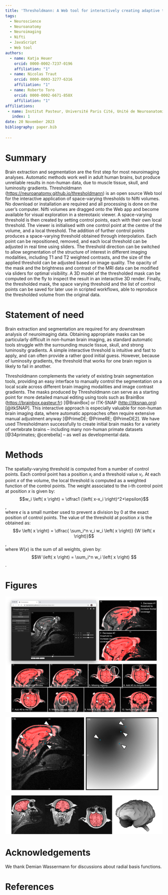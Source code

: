```yaml
---
title: 'Thresholdmann: A Web tool for interactively creating adaptive thresholds to segment MRI data.'  
tags:
  - Neuroscience
  - Neuroanatomy
  - Neuroimaging
  - Nifti
  - JavaScript
  - Web tool  
authors:
  - name: Katja Heuer   
    orcid: 0000-0002-7237-0196  
    affiliation: "1"
  - name: Nicolas Traut   
    orcid: 0000-0003-3277-6316  
    affiliation: "1"
  - name: Roberto Toro  
    orcid: 0000-0002-6671-858X  
    affiliation: "1"  
affiliations:
 - name: Institut Pasteur, Université Paris Cité, Unité de Neuroanatomie Appliquée et Théorique, F-75015 Paris, France  
   index: 1
date: 20 November 2023  
bibliography: paper.bib  

---
```


# Summary
Brain extraction and segmentation are the first step for most neuroimaging analyses. Automatic methods work well in adult human brains, but produce unreliable results in non-human data, due to muscle tissue, skull, and luminosity gradients. Thresholdmann (https://neuroanatomy.github.io/thresholdmann) is an open source Web tool for the interactive application of space-varying thresholds to Nifti volumes. No download or installation are required and all processing is done on the user’s computer. Nifti volumes are dragged onto the Web app and become available for visual exploration in a stereotaxic viewer. A space-varying threshold is then created by setting control points, each with their own local threshold. The viewer is initialised with one control point at the centre of the volume, and a local threshold. The addition of further control points produces a space-varying threshold obtained through interpolation. Each point can be repositioned, removed, and each local threshold can be adjusted in real time using sliders. The threshold direction can be switched to allow segmentation of the structure of interest in different imaging modalities, including T1 and T2 weighted contrasts, and the size of the applied threshold can be adjusted based on image quality. The opacity of the mask and the brightness and contrast of the MRI data can be modified via sliders for optimal visibility. A 3D model of the thresholded mask can be computed on the fly to inspect the result in an interactive 3D render. Finally, the thresholded mask, the space varying threshold and the list of control points can be saved for later use in scripted workflows, able to reproduce the thresholded volume from the original data.

# Statement of need 
Brain extraction and segmentation are required for any downstream analysis of neuroimaging data. Obtaining appropriate masks can be particularly difficult in non-human brain imaging, as standard automatic tools struggle with the surrounding muscle tissue, skull, and strong luminosity gradients. A simple interactive threshold is intuitive and fast to apply, and can often provide a rather good initial guess. However, because of luminosity gradients, the threshold that works for one brain region is likely to fail in another.  

Thresholdmann complements the variety of existing brain segmentation tools, providing an easy interface to manually control the segmentation on a local scale across different brain imaging modalities and image contrast gradients. The masks produced by Thresholdmann can serve as a starting point for more detailed manual editing using tools such as BrainBox (https://brainbox.pasteur.fr) [@BrainBox] or ITK-SNAP (http://itksnap.org) [@itkSNAP]. This interactive approach is especially valuable for non-human brain imaging data, where automatic approaches often require extensive manual adjustment anyway [@PrimeDE; @PrimeRE; @PrimeDE2]. We have used Thresholdmann successfully to create initial brain masks for a variety of vertebrate brains – including many non-human primate datasets [@34primates; @cerebella] – as well as developmental data.

# Methods
The spatially-varying threshold is computed from a number of control points. Each control point has a position $`x_i`$ and a threshold value $`v_i`$. At each point $`x`$ of the volume, the local threshold is computed as a weighted function of the control points. The weight associated to the i-th control point at position $`x`$ is given by:  
$$w_i \left( x \right) = \dfrac1 {\left( x-x_i \right)^2+\epsilon}$$,  
where $`\epsilon`$ is a small number used to prevent a division by 0 at the exact position of control points. The value of the threshold at position $`x`$ is the obtained as:  
$$v \left( x \right) = \dfrac{ \sum_i^n v_i w_i \left( x \right)} {W \left( x \right)}$$,  
where $`W(x)`$ is the sum of all weights, given by:  
$$W \left( x \right) = \sum_i^n w_i \left( x \right) $$.  

# Figures
![Figure 1. Thresholdmann interface and workflow. Control points (blue dots) are added by clicking at the desired position in the viewer. This adds a slider to the right, which can be used to locally adapt the threshold. The figure describes the progressive addition of control points to create a mask of the brain for a  macaque from Prime-DE site "amu" [@Brochier_etal2019; @PrimeDE].\label{fig:thresholdmann1}](https://raw.githubusercontent.com/neuroanatomy/thresholdmann/master/img/thresholdmann_fig1.png)

![Figure 2. Thresholdmann viewer. Threshold mask and corresponding threshold value. These volumes are updated in real time and can both be inspected interactively. The set of control points and the mask can be downloaded.\label{fig:thresholdmann2}](https://raw.githubusercontent.com/neuroanatomy/thresholdmann/master/img/thresholdmann_fig2.png)

![Figure 3. Thresholdmann result. We downloaded the mask presented above based on the shown set of eight control points. The brain region was sufficiently disjoint from the rest of the head so that a mathematical morphology closing was enough to completely separate it. The figure shows stereotaxic planes and a surface reconstruction of the mask.\label{fig:thresholdmann3}](https://raw.githubusercontent.com/neuroanatomy/thresholdmann/master/img/thresholdmann_fig3.png)

# Acknowledgements
We thank Demian Wassermann for discussions about radial basis functions.

# References
